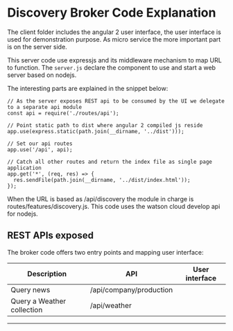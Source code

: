 # Discovery Broker Code Explanation

The client folder includes the angular 2 user interface, the user interface is used for demonstration purpose. As micro service the more important part is on the server side.

This server code use expressjs and its middleware mechanism to map URL to function. The `server.js` declare the component to use and start a web server based on nodejs.

The interesting parts are explained in the snippet below:
```
// As the server exposes REST api to be consumed by the UI we delegate to a separate api module
const api = require('./routes/api');

// Point static path to dist where angular 2 compiled js reside
app.use(express.static(path.join(__dirname, '../dist')));

// Set our api routes
app.use('/api', api);

// Catch all other routes and return the index file as single page application
app.get('*', (req, res) => {
  res.sendFile(path.join(__dirname, '../dist/index.html'));
});
```

When the URL is based as /api/discovery the module in charge is routes/features/discovery.js. This code uses the watson cloud develop api for nodejs.

## REST APIs exposed
The broker code offers two entry points and mapping user interface:

| Description | API  | User interface|
| ----------- | ---- | -------------- |
|  Query news  | /api/company/production | |
| Query a Weather collection  | /api/weather | |

---
